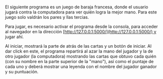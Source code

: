 El siguiente programa es un juego de baraja francesa, donde el usuario jugará contra la computadora para ver quién logra la mejor mano. Para este juego solo valdrán los pares y llas tercias.

Para jugar, es necesario activar el programa desde la consola, para acceder al navegador en la dirección [http://127.0.0.1:5000/](http://127.0.0.1:5000/) y jugar ahí.

Al iniciar, mostrará la parte de atrás de las cartas y un botón de iniciar. Al dar click en este, el programa repartirá al azar la mano del jugador y la de otro jugador (la computadora) mostrando las cartas que obtuvo cada quién (con su nombre en la parte superior de la "mano"), así como el puntaje de cada uno y deberá mostrar una leyenda con el nombre del jugador ganador y su puntuación.
